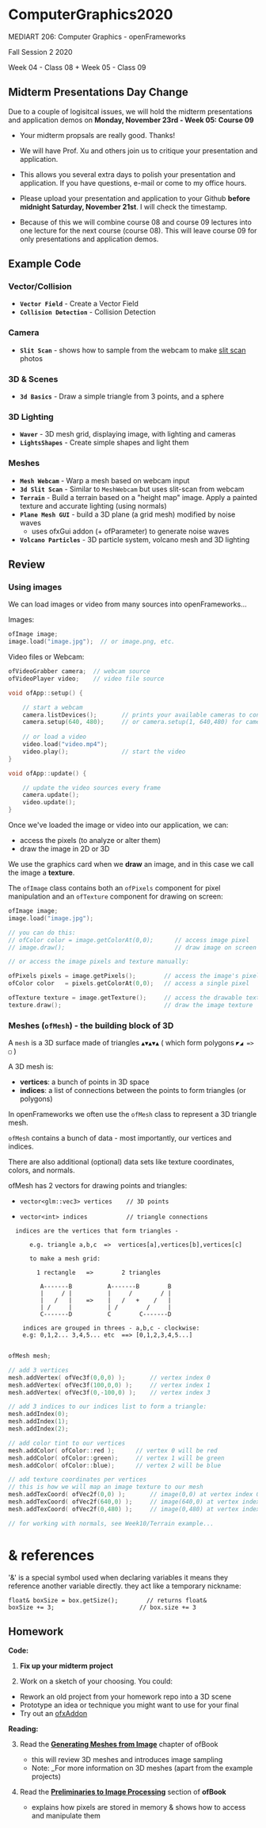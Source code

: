 # ComputerGraphics2020

MEDIART 206: Computer Graphics - openFrameworks
    
Fall Session 2 2020     

Week 04 - Class 08 + Week 05 - Class 09

## Midterm Presentations Day Change

Due to a couple of logisitcal issues, we will hold the midterm presentations and application demos on **Monday, November 23rd - Week 05: Course 09** 

- Your midterm propsals are really good. Thanks!

- We will have Prof. Xu and others join us to critique your presentation and application.

- This allows you several extra days to polish your presentation and application. If you have questions, e-mail or come to my office hours.

- Please upload your presentation and application to your Github **before midnight Saturday, November 21st**. I will check the timestamp. 

- Because of this we will combine course 08 and course 09 lectures into one lecture for the next course (course 08). This will leave course 09 for only presentations and application demos.

## Example Code

### Vector/Collision

- **`Vector Field`** - Create a Vector Field
- **`Collision Detection`** - Collision Detection

### Camera
- **`Slit Scan`** - shows how to sample from the webcam to make [slit scan](https://www.youtube.com/watch?v=NSesvu_uqLo) photos

### 3D & Scenes

- **`3d Basics`** - Draw a simple triangle from 3 points, and a sphere

### 3D Lighting

- **`Waver`** - 3D mesh grid, displaying image, with lighting and cameras
- **`LightsShapes`** - Create simple shapes and light them     

### Meshes

- **`Mesh Webcam`** - Warp a mesh based on webcam input    
- **`3d Slit Scan`** - Similar to `MeshWebcam` but uses slit-scan from webcam 
- **`Terrain`**  - Build a terrain based on a "height map" image. Apply a painted texture and accurate lighting (using normals)  
- **`Plane Mesh GUI`** - build a 3D plane (a grid mesh) modified by noise waves
   - uses ofxGui addon (+ ofParameter) to generate noise waves
- **`Volcano Particles`** - 3D particle system, volcano mesh and 3D lighting


## Review

### Using images

We can load images or video from many sources into openFrameworks... 

Images:

```c++
ofImage image;
image.load("image.jpg");  // or image.png, etc.
```

Video files or Webcam:

```c++
ofVideoGrabber camera;  // webcam source
ofVideoPlayer video;    // video file source

void ofApp::setup() {

    // start a webcam
    camera.listDevices();       // prints your available cameras to console
    camera.setup(640, 480);     // or camera.setup(1, 640,480) for camera #1
    
    // or load a video
    video.load("video.mp4");    
    video.play();               // start the video
}

void ofApp::update() {

    // update the video sources every frame
    camera.update();
    video.update();
}   
```

Once we've loaded the image or video into our application, we can:

+ access the pixels (to analyze or alter them)
+ draw the image in 2D or 3D

We use the graphics card when we **draw** an image, and in this case we call the image a **texture**.  
  
The `ofImage` class contains both an `ofPixels` component for pixel manipulation and an `ofTexture` component for drawing on screen:

```c++
ofImage image;
image.load("image.jpg");

// you can do this:
// ofColor color = image.getColorAt(0,0);      // access image pixel
// image.draw();                               // draw image on screen

// or access the image pixels and texture manually:

ofPixels pixels = image.getPixels();        // access the image's pixels
ofColor color   = pixels.getColorAt(0,0);   // access a single pixel

ofTexture texture = image.getTexture();     // access the drawable texture
texture.draw();                             // draw the image texture

```

### Meshes (`ofMesh`) - the building block of 3D

A `mesh` is a 3D surface made of triangles `▲▼▲▼▲` ( which form polygons `◤◢ => ▢` )

A 3D mesh is:

+ **vertices**: a bunch of points in 3D space
+ **indices**: a list of connections between the points to form triangles (or polygons)

In openFrameworks we often use the `ofMesh` class to represent a 3D triangle mesh.

`ofMesh` contains a bunch of data - most importantly, our vertices and indices.  

There are also additional (optional) data sets like texture coordinates, colors, and normals.

ofMesh has 2 vectors for drawing points and triangles:

- `vector<glm::vec3> vertices    // 3D points`

- `vector<int> indices           // triangle connections` 

```
  indices are the vertices that form triangles -

      e.g. triangle a,b,c  =>  vertices[a],vertices[b],vertices[c]

      to make a mesh grid:

        1 rectangle   =>        2 triangles

         A-------B          A-------B        B
         |     / |          |     /        / |
         |   /   |    =>    |   /   +    /   |
         | /     |          | /        /     |
         C-------D          C        C-------D

    indices are grouped in threes - a,b,c - clockwise:
    e.g: 0,1,2... 3,4,5... etc  ==> [0,1,2,3,4,5...]
    
```

```c++
ofMesh mesh;

// add 3 vertices
mesh.addVertex( ofVec3f(0,0,0) );       // vertex index 0
mesh.addVertex( ofVec3f(100,0,0) );     // vertex index 1
mesh.addVertex( ofVec3f(0,-100,0) );    // vertex index 3

// add 3 indices to our indices list to form a triangle:
mesh.addIndex(0);
mesh.addIndex(1);
mesh.addIndex(2);

// add color tint to our vertices
mesh.addColor( ofColor::red );      // vertex 0 will be red
mesh.addColor( ofColor::green);     // vertex 1 will be green
mesh.addColor( ofColor::blue);      // vertex 2 will be blue

// add texture coordinates per vertices
// this is how we will map an image texture to our mesh
mesh.addTexCoord( ofVec2f(0,0) );       // image(0,0) at vertex index 0
mesh.addTexCoord( ofVec2f(640,0) );     // image(640,0) at vertex index 1
mesh.addTexCoord( ofVec2f(0,480) );     // image(0,480) at vertex index 2

// for working with normals, see Week10/Terrain example...

```

# & references

'&' is a special symbol used when declaring variables
it means they reference another variable directly.  they act like a temporary nickname:

```
float& boxSize = box.getSize();        // returns float&
boxSize += 3;                        // box.size += 3
```

## Homework

**Code:**

1. **Fix up your midterm project**

2. Work on a sketch of your choosing.  You could:

 - Rework an old project from your homework repo into a 3D scene
 - Prototype an idea or technique you might want to use for your final
 - Try out an [ofxAddon](http://www.ofxaddons.com/)

**Reading:** 

3. Read the [**Generating Meshes from Image**](http://openframeworks.cc/ofBook/chapters/generativemesh.html) chapter of ofBook  
   - this will review 3D meshes and introduces image sampling
   - Note: _For more information on 3D meshes (apart from the example projects)  

4. Read the **[Preliminaries to Image Processing](http://openframeworks.cc/ofBook/chapters/image_processing_computer_vision.html#preliminariestoimageprocessing)** section of **ofBook**  
    - explains how pixels are stored in memory & shows how to access and manipulate them

